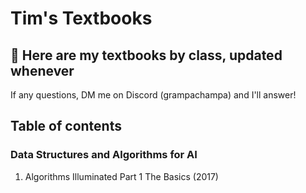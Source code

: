 # Tim's Textbooks
## 📝 Here are my textbooks by class, updated whenever
If any questions, DM me on Discord (grampachampa) and I'll answer!
## Table of contents
### Data Structures and Algorithms for AI
1) Algorithms Illuminated Part 1 The Basics (2017)
